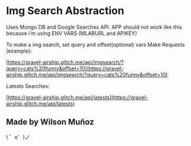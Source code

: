 Img Search Abstraction
=========================

Uses Mongo DB and Google Searches API. 
APP should not work like this because i'm using ENV VARS (MLABURL and APIKEY)

To make a img search, set query and offset(optional) vars
Make Requests (example): 

[https://gravel-airship.glitch.me/api/imgsearch/?query=cats%20funny&offset=10](https://gravel-airship.glitch.me/api/imgsearch/?query=cats%20funny&offset=10)

Latests Searches: 

[https://gravel-airship.glitch.me/api/latests](https://gravel-airship.glitch.me/api/latests)

Made by Wilson Muñoz
-------------------

\ ゜o゜)ノ

